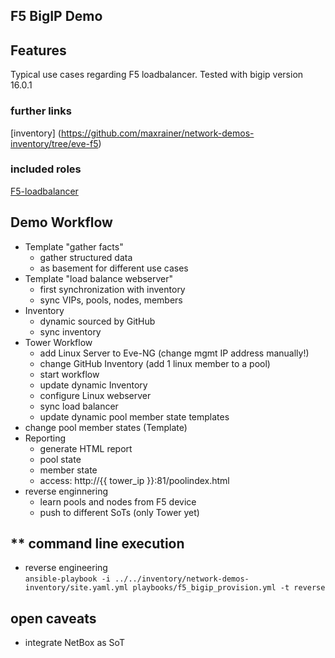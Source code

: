 ## **F5 BigIP Demo**

## **Features**
Typical use cases regarding F5 loadbalancer.
Tested with bigip version 16.0.1

### **further links**
[inventory] (https://github.com/maxrainer/network-demos-inventory/tree/eve-f5)

### **included roles**
[F5-loadbalancer ](https://galaxy.ansible.com/maxrainer/f5_loadbalancer)

## **Demo Workflow**
- Template "gather facts"
  - gather structured data
  - as basement for different use cases
- Template "load balance webserver"
  - first synchronization with inventory
  - sync VIPs, pools, nodes, members
- Inventory
  - dynamic sourced by GitHub
  - sync inventory
- Tower Workflow 
  - add Linux Server to Eve-NG (change mgmt IP address manually!)
  - change GitHub Inventory (add 1 linux member to a pool)
  - start workflow
  - update dynamic Inventory
  - configure Linux webserver
  - sync load balancer
  - update dynamic pool member state templates
- change pool member states (Template)
- Reporting
  - generate HTML report
  - pool state
  - member state
  - access: http://{{ tower_ip }}:81/poolindex.html
- reverse enginnering
  - learn pools and nodes from F5 device
  - push to different SoTs (only Tower yet)

## ** command line execution
         
* reverse engineering  
`ansible-playbook -i ../../inventory/network-demos-inventory/site.yaml.yml playbooks/f5_bigip_provision.yml -t reverse`

  
## **open caveats**
- integrate NetBox as SoT